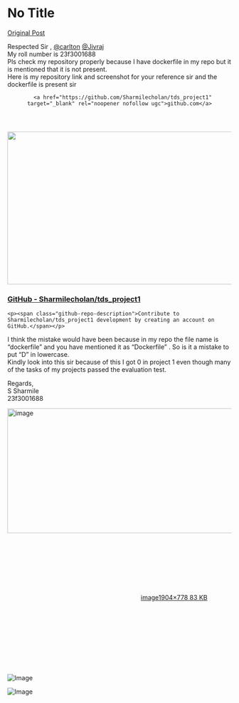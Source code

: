 # No Title

[Original Post](https://discourse.onlinedegree.iitm.ac.in/t/171141/410)

<p>Respected Sir , <a class="mention" href="/u/carlton">@carlton</a> <a class="mention" href="/u/jivraj">@Jivraj</a><br>
My roll number is 23f3001688<br>
Pls check my repository properly because I have dockerfile in my repo but it is mentioned that it is not present.<br>
Here is my repository link and screenshot for your reference sir and the dockerfile is present sir</p><aside class="onebox githubrepo" data-onebox-src="https://github.com/Sharmilecholan/tds_project1">
  <header class="source">

      <a href="https://github.com/Sharmilecholan/tds_project1" target="_blank" rel="noopener nofollow ugc">github.com</a>
  </header>

  <article class="onebox-body">
    <div class="github-row" data-github-private-repo="false">
  <img width="690" height="344" src="https://europe1.discourse-cdn.com/flex013/uploads/iitm/optimized/3X/3/f/3f4296a48f50a92933eb573695c91faee58b51a1_2_690x344.png" class="thumbnail" data-dominant-color="F1F3F7">

  <h3><a href="https://github.com/Sharmilecholan/tds_project1" target="_blank" rel="noopener nofollow ugc">GitHub - Sharmilecholan/tds_project1</a></h3>

    <p><span class="github-repo-description">Contribute to Sharmilecholan/tds_project1 development by creating an account on GitHub.</span></p>
</div>

  </article>

  <div class="onebox-metadata">
    
    
  </div>

  <div style="clear: both"></div>
</aside>

<p>I think the mistake would have been because in my repo the file name is “dockerfile” and you have mentioned it as “Dockerfile” . So is it a mistake to put “D” in lowercase.<br>
Kindly look into this sir because of this I got 0 in project 1 even though many of the tasks of my projects passed the evaluation test.</p>
<p>Regards,<br>
S Sharmile<br>
23f3001688<br>
<div class="lightbox-wrapper"><a class="lightbox" href="https://europe1.discourse-cdn.com/flex013/uploads/iitm/original/3X/0/1/014b7a8714c79b6921eb8f8da545286cc6dbedc8.png" data-download-href="/uploads/short-url/bsbL74iFS0JzQRrxlTsAhpeWVi.png?dl=1" title="image" rel="noopener nofollow ugc"><img src="https://europe1.discourse-cdn.com/flex013/uploads/iitm/optimized/3X/0/1/014b7a8714c79b6921eb8f8da545286cc6dbedc8_2_690x281.png" alt="image" data-base62-sha1="bsbL74iFS0JzQRrxlTsAhpeWVi" width="690" height="281" srcset="https://europe1.discourse-cdn.com/flex013/uploads/iitm/optimized/3X/0/1/014b7a8714c79b6921eb8f8da545286cc6dbedc8_2_690x281.png, https://europe1.discourse-cdn.com/flex013/uploads/iitm/optimized/3X/0/1/014b7a8714c79b6921eb8f8da545286cc6dbedc8_2_1035x421.png 1.5x, https://europe1.discourse-cdn.com/flex013/uploads/iitm/optimized/3X/0/1/014b7a8714c79b6921eb8f8da545286cc6dbedc8_2_1380x562.png 2x" data-dominant-color="13171D"><div class="meta"><svg class="fa d-icon d-icon-far-image svg-icon" aria-hidden="true"><use href="#far-image"></use></svg><span class="filename">image</span><span class="informations">1904×778 83 KB</span><svg class="fa d-icon d-icon-discourse-expand svg-icon" aria-hidden="true"><use href="#discourse-expand"></use></svg></div></a></div></p>

![Image](https://europe1.discourse-cdn.com/flex013/uploads/iitm/optimized/3X/3/f/3f4296a48f50a92933eb573695c91faee58b51a1_2_690x344.png)

![Image](https://europe1.discourse-cdn.com/flex013/uploads/iitm/optimized/3X/0/1/014b7a8714c79b6921eb8f8da545286cc6dbedc8_2_690x281.png)